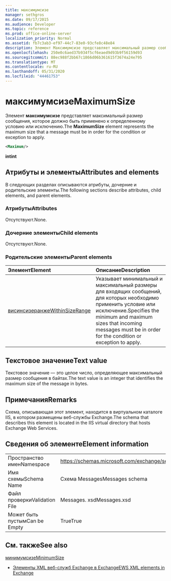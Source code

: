 ```yaml
---
title: максимумсизе
manager: sethgros
ms.date: 09/17/2015
ms.audience: Developer
ms.topic: reference
ms.prod: office-online-server
localization_priority: Normal
ms.assetid: fb7c3ab3-ef97-44c7-83e0-93cfe8c48e84
description: Элемент Максимумсизе представляет максимальный размер сообщения, которое должно быть применено к определенному условию или исключению.
ms.openlocfilehash: 250e0c6aed37b934f5cf6eaed9d93b9f56159d93
ms.sourcegitcommit: 88ec988f2bb67c1866d06b361615f3674a24e795
ms.translationtype: MT
ms.contentlocale: ru-RU
ms.lasthandoff: 05/31/2020
ms.locfileid: "44461753"
---
```

# <a name="maximumsize"></a><span data-ttu-id="fd683-103">максимумсизе</span><span class="sxs-lookup"><span data-stu-id="fd683-103">MaximumSize</span></span>

<span data-ttu-id="fd683-104">Элемент **максимумсизе** представляет максимальный размер сообщения, которое должно быть применено к определенному условию или исключению.</span><span class="sxs-lookup"><span data-stu-id="fd683-104">The **MaximumSize** element represents the maximum size that a message must be in order for the condition or exception to apply.</span></span> 
  
```XML
<Maximum/>
```

 <span data-ttu-id="fd683-105">**int**</span><span class="sxs-lookup"><span data-stu-id="fd683-105">**int**</span></span>
## <a name="attributes-and-elements"></a><span data-ttu-id="fd683-106">Атрибуты и элементы</span><span class="sxs-lookup"><span data-stu-id="fd683-106">Attributes and elements</span></span>

<span data-ttu-id="fd683-107">В следующих разделах описываются атрибуты, дочерние и родительские элементы.</span><span class="sxs-lookup"><span data-stu-id="fd683-107">The following sections describe attributes, child elements, and parent elements.</span></span>
  
### <a name="attributes"></a><span data-ttu-id="fd683-108">Атрибуты</span><span class="sxs-lookup"><span data-stu-id="fd683-108">Attributes</span></span>

<span data-ttu-id="fd683-109">Отсутствуют.</span><span class="sxs-lookup"><span data-stu-id="fd683-109">None.</span></span>
  
### <a name="child-elements"></a><span data-ttu-id="fd683-110">Дочерние элементы</span><span class="sxs-lookup"><span data-stu-id="fd683-110">Child elements</span></span>

<span data-ttu-id="fd683-111">Отсутствуют.</span><span class="sxs-lookup"><span data-stu-id="fd683-111">None.</span></span>
  
### <a name="parent-elements"></a><span data-ttu-id="fd683-112">Родительские элементы</span><span class="sxs-lookup"><span data-stu-id="fd683-112">Parent elements</span></span>

|<span data-ttu-id="fd683-113">**Элемент**</span><span class="sxs-lookup"><span data-stu-id="fd683-113">**Element**</span></span>|<span data-ttu-id="fd683-114">**Описание**</span><span class="sxs-lookup"><span data-stu-id="fd683-114">**Description**</span></span>|
|:-----|:-----|
|[<span data-ttu-id="fd683-115">висинсизеранже</span><span class="sxs-lookup"><span data-stu-id="fd683-115">WithinSizeRange</span></span>](withinsizerange.md) <br/> |<span data-ttu-id="fd683-116">Указывает минимальный и максимальный размеры для входящих сообщений, для которых необходимо применить условие или исключение.</span><span class="sxs-lookup"><span data-stu-id="fd683-116">Specifies the minimum and maximum sizes that incoming messages must be in order for the condition or exception to apply.</span></span>  <br/> |
   
## <a name="text-value"></a><span data-ttu-id="fd683-117">Текстовое значение</span><span class="sxs-lookup"><span data-stu-id="fd683-117">Text value</span></span>

<span data-ttu-id="fd683-118">Текстовое значение — это целое число, определяющее максимальный размер сообщения в байтах.</span><span class="sxs-lookup"><span data-stu-id="fd683-118">The text value is an integer that identifies the maximum size of the message in bytes.</span></span>
  
## <a name="remarks"></a><span data-ttu-id="fd683-119">Примечания</span><span class="sxs-lookup"><span data-stu-id="fd683-119">Remarks</span></span>

<span data-ttu-id="fd683-120">Схема, описывающая этот элемент, находится в виртуальном каталоге IIS, в котором размещены веб-службы Exchange.</span><span class="sxs-lookup"><span data-stu-id="fd683-120">The schema that describes this element is located in the IIS virtual directory that hosts Exchange Web Services.</span></span>
  
## <a name="element-information"></a><span data-ttu-id="fd683-121">Сведения об элементе</span><span class="sxs-lookup"><span data-stu-id="fd683-121">Element information</span></span>

|||
|:-----|:-----|
|<span data-ttu-id="fd683-122">Пространство имен</span><span class="sxs-lookup"><span data-stu-id="fd683-122">Namespace</span></span>  <br/> |https://schemas.microsoft.com/exchange/services/2006/messages  <br/> |
|<span data-ttu-id="fd683-123">Имя схемы</span><span class="sxs-lookup"><span data-stu-id="fd683-123">Schema Name</span></span>  <br/> |<span data-ttu-id="fd683-124">Схема Messages</span><span class="sxs-lookup"><span data-stu-id="fd683-124">Messages schema</span></span>  <br/> |
|<span data-ttu-id="fd683-125">Файл проверки</span><span class="sxs-lookup"><span data-stu-id="fd683-125">Validation File</span></span>  <br/> |<span data-ttu-id="fd683-126">Messages. xsd</span><span class="sxs-lookup"><span data-stu-id="fd683-126">Messages.xsd</span></span>  <br/> |
|<span data-ttu-id="fd683-127">Может быть пустым</span><span class="sxs-lookup"><span data-stu-id="fd683-127">Can be Empty</span></span>  <br/> |<span data-ttu-id="fd683-128">True</span><span class="sxs-lookup"><span data-stu-id="fd683-128">True</span></span>  <br/> |
   
## <a name="see-also"></a><span data-ttu-id="fd683-129">См. также</span><span class="sxs-lookup"><span data-stu-id="fd683-129">See also</span></span>



[<span data-ttu-id="fd683-130">минимумсизе</span><span class="sxs-lookup"><span data-stu-id="fd683-130">MinimumSize</span></span>](minimumsize.md)


- [<span data-ttu-id="fd683-131">Элементы XML веб-служб Exchange в Exchange</span><span class="sxs-lookup"><span data-stu-id="fd683-131">EWS XML elements in Exchange</span></span>](ews-xml-elements-in-exchange.md)

